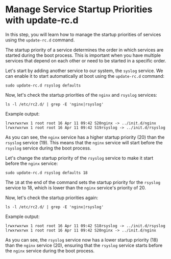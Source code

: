 # Manage Service Startup Priorities with update-rc.d

In this step, you will learn how to manage the startup priorities of services using the `update-rc.d` command.

The startup priority of a service determines the order in which services are started during the boot process. This is important when you have multiple services that depend on each other or need to be started in a specific order.

Let's start by adding another service to our system, the `syslog` service. We can enable it to start automatically at boot using the `update-rc.d` command:

```
sudo update-rc.d rsyslog defaults
```

Now, let's check the startup priorities of the `nginx` and `rsyslog` services:

```
ls -l /etc/rc2.d/ | grep -E 'nginx|rsyslog'
```

Example output:

```
lrwxrwxrwx 1 root root 16 Apr 11 09:42 S20nginx -> ../init.d/nginx
lrwxrwxrwx 1 root root 16 Apr 11 09:42 S19rsyslog -> ../init.d/rsyslog
```

As you can see, the `nginx` service has a higher startup priority (20) than the `rsyslog` service (19). This means that the `nginx` service will start before the `rsyslog` service during the boot process.

Let's change the startup priority of the `rsyslog` service to make it start before the `nginx` service:

```
sudo update-rc.d rsyslog defaults 18
```

The `18` at the end of the command sets the startup priority for the `rsyslog` service to 18, which is lower than the `nginx` service's priority of 20.

Now, let's check the startup priorities again:

```
ls -l /etc/rc2.d/ | grep -E 'nginx|rsyslog'
```

Example output:

```
lrwxrwxrwx 1 root root 16 Apr 11 09:42 S18rsyslog -> ../init.d/rsyslog
lrwxrwxrwx 1 root root 16 Apr 11 09:42 S20nginx -> ../init.d/nginx
```

As you can see, the `rsyslog` service now has a lower startup priority (18) than the `nginx` service (20), ensuring that the `rsyslog` service starts before the `nginx` service during the boot process.
